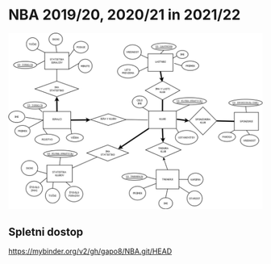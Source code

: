 # NBA 2019/20, 2020/21 in 2021/22
![NBA](NBA.png)


## Spletni dostop
https://mybinder.org/v2/gh/gapo8/NBA.git/HEAD
